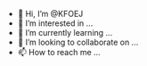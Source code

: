 - 👋 Hi, I’m @KFOEJ
- 👀 I’m interested in ...
- 🌱 I’m currently learning ...
- 💞️ I’m looking to collaborate on ...
- 📫 How to reach me ...

<!---
KFOEJ/KFOEJ is a ✨ special ✨ repository because its `README.md` (this file) appears on your GitHub profile.
You can click the Preview link to take a look at your changes.
--->
